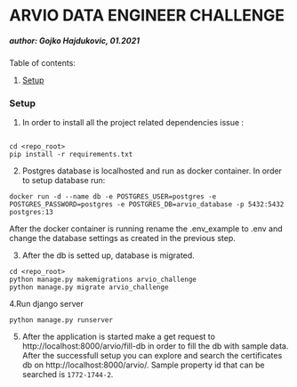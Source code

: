 # ARVIO DATA ENGINEER CHALLENGE
##### author: Gojko Hajdukovic, 01.2021

Table of contents:
1. [Setup](#setup)

<a name="setup"></a>
### Setup
1. In order to install all the project related dependencies issue :
```shell script

cd <repo_root>
pip install -r requirements.txt  
```

2. Postgres database is localhosted and run as docker container. In order to setup database run:

```shell script
docker run -d --name db -e POSTGRES_USER=postgres -e POSTGRES_PASSWORD=postgres -e POSTGRES_DB=arvio_database -p 5432:5432 postgres:13
```
After the docker container is running rename the .env_example to .env and change the database settings as created in the previous step.

3. After the db is setted up, database is migrated.

```shell script
cd <repo_root>
python manage.py makemigrations arvio_challenge
python manage.py migrate arvio_challenge
```
4.Run django server
```shell script
python manage.py runserver
```
5. After the application is started make a get request to http://localhost:8000/arvio/fill-db in order to fill the db with sample data.
   After the successfull setup you can explore and search the certificates db on http://localhost:8000/arvio/.
   Sample property id that can be searched is `1772-1744-2`.








